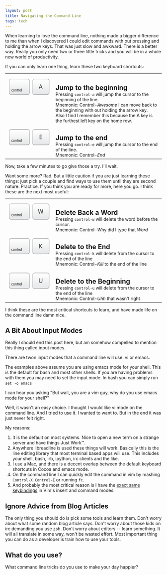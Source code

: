 ```yaml
---
layout: post
title: Navigating the Command Line
tags: tech
---
```


When learning to love the command line, nothing made a bigger difference to me than when I discovered I could edit commands with out pressing and holding the arrow keys. That was just slow and awkward. There is a better way. Really you only need two or three little tricks and you will be in a whole new world of productivity.

If you can only learn one thing, learn these two keyboard shortcuts:


<style>
  .key-image { margin-top: 10px; height: 60px; }
  table.keys { vertical-align:top; }
  table.keys h2 { margin-bottom: 0; }
  table.keys, td, th { vertical-align: top; }
  table.keys td.col1 { width:141px; }
</style>
<table class="keys">
  <tr>
    <td class="col1"><img src="/images/c-a.png" align="left" class="key-image" /></td>
    <td class="col2">
      <h2>Jump to the beginning</h2>
      Pressing <code>control-a</code> will jump the cursor to the beginning of the line.
      <br>
      Mnemonic: Control-<em>Awesome</em> I can move back to the beginning with out holding the arrow key.
      <br>
      Also I find I remember this because the A key is the furthest left key on the home row.
    </td>
  </tr>


  <tr>
    <td class="col1"><img src="/images/c-e.png" align="left" class="key-image" /></td>
    <td class="col2">
      <h2>Jump to the end</h2>
      Pressing <code>control-e</code> will jump the cursor to the end of the line.
      <br>
      Mnemonic: Control-<em>End</em>
    </td>
  </tr>

</table>

Now, take a few minutes to go give those a try. I'll wait.

Want some more? Rad. But a little caution if you are just learning these things: just pick a couple and find ways to use them until they are second nature. Practice. If you think you are ready for more, here you go. I think these are the next most useful:

<table class="keys">
  <tr>
    <td class="col1"><img src="/images/c-w.png" align="left" class="key-image" /></td>
    <td class="col2">
      <h2>Delete Back a Word</h2>
      Pressing <code>control-w</code> will delete the word before the cursor.
      <br>
      Mnemonic: Control-<em>W</em>hy did I type that <em>Word</em>
    </td>
  </tr>


  <tr>
    <td class="col1"><img src="/images/c-k.png" align="left" class="key-image" /></td>
    <td class="col2">
      <h2>Delete to the End</h2>
      Pressing <code>control-k</code> will delete from the cursor to the end of the line
      <br>
      Mnemonic: Control-<em>Kill</em> to the end of the line
    </td>
  </tr>


  <tr>
    <td><img src="/images/c-u.png" align="left" class="key-image" /></td>
    <td>
      <h2>Delete to the Beginning</h2>
      Pressing <code>control-u</code> will delete from the cursor to the end of the line
      <br>
      Mnemonic: Control-<em>Uhh</em> that wasn't right
    </td>
  </tr>

</table>


I think these are the most critical shortcuts to learn, and have made life on the command line damn nice.


## A Bit About Input Modes

Really I should end this post here, but am somehow compelled to mention this thing called input modes.

There are twon input modes that a command line will use: vi or emacs.

The examples above assume you are using emacs mode for your shell. This is the default for bash and most other shells. If you are having problems with them you may need to set the input mode. In bash you can simply run `set -o emacs`

I can hear you asking "But wait, you are a vim guy, why do you use emacs mode for your shell?"

Well, it wasn't an easy choice. I thought I would like vi mode on the command line. And I tried to use it. I wanted to want to. But in the end it was just never felt right.

My reasons:

1. It is the default on most systems. Nice to open a new term on a strange server and have things Just Work™.
1. Anywhere libreadline is used these things will work. Basically this is the line editing library that most terminal based apps will use. This includes your shell, bash, irb, ipython, irc clients and the like.
1. I use a Mac, and there is a decent overlap between the default keyboard shortcuts in Cocoa and emacs mode.
1. On the command line I can quickly edit the command in vim by mashing `Control-X Control-E` or running `fc`.
1. And probably the most critical reason is I have the [exact same keybindings](https://github.com/csexton/viceroy/blob/master/plugin/mappings.vim#L14) in Vim's insert and command modes.

## Ignore Advice from Blog Articles
The only thing you should do is pick some tools and learn them. Don't worry about what some random blog article says. Don't worry about those kids on irc demanding you use zsh. Don't worry about editors -- learn something. It will all translate in some way, won't be wasted effort. Most important thing you can do as a developer is train how to use your tools.

## What do you use?

What command line tricks do you use to make your day happier?

